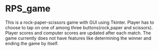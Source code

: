 # RPS_game
This is a rock-paper-scissors game with GUI using Tkinter.
Player has to choose to tap on one of among three buttons(rock,paper and scissors).
Player scores and computer scores are updated after each match.
The game currently does not have features like determining the winner and ending the game by itself.
